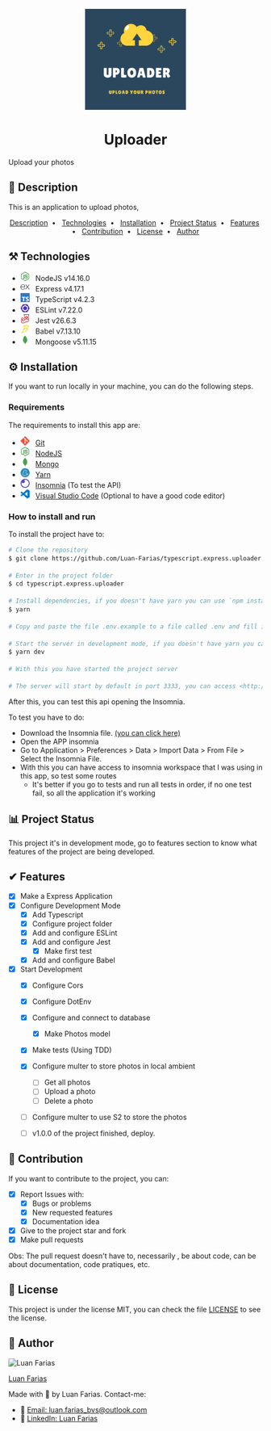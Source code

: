 <p align="center">
    <img src=".github/logo.png" alt="Uploader" width="200" />
</p>

<h1 align="center">Uploader</h1>
<p>Upload your photos</p>

## 📖 Description

This is an application to upload photos,

<p align="center">
    <a href="#-description">Description</a>&nbsp; • &nbsp;
    <a href="#-technologies">Technologies</a>&nbsp; • &nbsp;
    <a href="#-installation">Installation</a>&nbsp; • &nbsp;
    <a href="#-project-status">Project Status</a>&nbsp; • &nbsp;
    <a href="#-features">Features</a>&nbsp; • &nbsp;
    <a href="#-contribution">Contribution</a>&nbsp; • &nbsp;
    <a href="#-license">License</a>&nbsp; • &nbsp;
    <a href="#-author">Author</a>
</p>

## ⚒️ Technologies

- <img src=".github/technologies/nodejs.svg" alt="Node" height="18" /> &nbsp; NodeJS v14.16.0
- <img src=".github/technologies/express.svg" alt="EX" height="18" /> &nbsp; Express v4.17.1
- <img src=".github/technologies/typescript.svg" alt="TS" height="18" /> &nbsp; TypeScript v4.2.3
- <img src=".github/technologies/eslint.svg" alt="ESLint" height="18" /> &nbsp; ESLint v7.22.0
- <img src=".github/technologies/jest.svg" alt="Jest" height="18" /> &nbsp; Jest v26.6.3
- <img src=".github/technologies/babel.svg" alt="Babel" height="18" /> &nbsp; Babel v7.13.10
- <img src=".github/technologies/mongodb.svg" alt="Babel" height="18" /> &nbsp; Mongoose v5.11.15


## ⚙ Installation

If you want to run locally in your machine, you can do the following steps.

### Requirements

The requirements to install this app are:

- <img src=".github/technologies/git.svg" alt="Git" height="18" /> &nbsp; [Git](https://git-scm.com)
- <img src=".github/technologies/nodejs.svg" alt="Node" height="18" /> &nbsp; [NodeJS](https://nodejs.org/en/)
- <img src=".github/technologies/mongodb.svg" alt="Babel" height="18" /> &nbsp; [Mongo](https://www.mongodb.com/3)
- <img src=".github/technologies/yarn.svg" alt="Node" height="18" /> &nbsp; [Yarn](https://yarnpkg.com/)
- <img src=".github/technologies/insomnia.svg" alt="Node" height="18" /> &nbsp; [Insomnia](https://insomnia.rest) (To test the API)
- <img src=".github/technologies/vscode.svg" alt="ESLint" height="18" /> &nbsp; [Visual Studio Code](https://code.visualstudio.com) (Optional to have a good code editor)

### How to install and run

To install the project have to:

```bash
# Clone the repository
$ git clone https://github.com/Luan-Farias/typescript.express.uploader.git

# Enter in the project folder
$ cd typescript.express.uploader

# Install dependencies, if you doesn't have yarn you can use `npm install`
$ yarn

# Copy and paste the file .env.example to a file called .env and fill in the file with the necessaries variables

# Start the server in development mode, if you doesn't have yarn you can use `npm run dev`
$ yarn dev

# With this you have started the project server

# The server will start by default in port 3333, you can access <http://localhost:3333/api/ping> that is a test route
```

After this, you can test this api opening the Insomnia.

To test you have to do:

- Download the Insomnia file. <a href=".github/insomnia.json" download>(you can click here)</a>
- Open the APP insomnia
- Go to Application > Preferences > Data > Import Data > From File > Select the Insomnia File.
- With this you can have access to insomnia workspace that I was using in this app, so test some routes
  - It's better if you go to tests and run all tests in order, if no one test fail, so all the application it's working


## 📊 Project Status

This project it's in development mode, go to features section to know what features of the project are being developed.


## ✔ Features

- [x] Make a Express Application
- [x] Configure Development Mode
  - [x] Add Typescript
  - [x] Configure project folder
  - [x] Add and configure ESLint
  - [x] Add and configure Jest
    - [x] Make first test
  - [x] Add and configure Babel
- [x] Start Development
  - [x] Configure Cors
  - [x] Configure DotEnv
  - [x] Configure and connect to database
    - [x] Make Photos model
  - [x] Make tests (Using TDD)
  - [x] Configure multer to store photos in local ambient
    - [ ] Get all photos
    - [ ] Upload a photo
    - [ ] Delete a photo
  - [ ] Configure multer to use S2 to store the photos
  - [ ] v1.0.0 of the project finished, deploy.


## 🎉 Contribution

If you want to contribute to the project, you can:

- [x] Report Issues with:
  - [x] Bugs or problems
  - [x] New requested features
  - [x] Documentation idea
- [x] Give to the project star and fork
- [x] Make pull requests

Obs: The pull request doesn't have to, necessarily , be about code, can be about documentation, code pratiques, etc.


## 📕 License

This project is under the license MIT, you can check the file [LICENSE](./LICENSE) to see the license.


## 🔮 Author

<img src="https://github.com/luan-farias.png" alt="Luan Farias" width="200" />

[Luan Farias](https://github.com/luan-farias)

Made with 💜 by Luan Farias. Contact-me:

- 📩 [Email: luan.farias_bvs@outlook.com](mailto:luan.farias_bvs@outlook.com)
- 💼 [LinkedIn: Luan Farias](https://www.linkedin.com/in/luan-farias-08572219b/)
